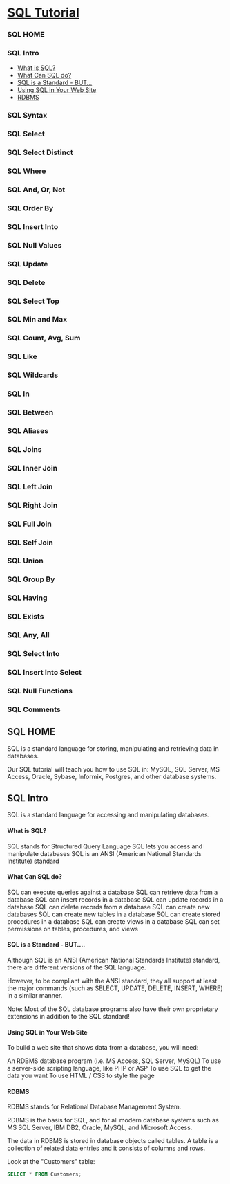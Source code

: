 
[SQL Tutorial](https://www.w3schools.com/sql/default.asp)
======

### SQL HOME

### SQL Intro
  * <a href='#1'>What is SQL?</a>
  * <a href='#2'>What Can SQL do?</a>
  * <a href='#3'>SQL is a Standard - BUT...</a>
  * <a href='#4'>Using SQL in Your Web Site</a>
  * <a href='#5'>RDBMS</a>
 
### SQL Syntax
### SQL Select
### SQL Select Distinct
### SQL Where
### SQL And, Or, Not
### SQL Order By
### SQL Insert Into
### SQL Null Values
### SQL Update
### SQL Delete
### SQL Select Top
### SQL Min and Max
### SQL Count, Avg, Sum
### SQL Like
### SQL Wildcards
### SQL In
### SQL Between
### SQL Aliases
### SQL Joins
### SQL Inner Join
### SQL Left Join
### SQL Right Join
### SQL Full Join
### SQL Self Join
### SQL Union
### SQL Group By
### SQL Having
### SQL Exists
### SQL Any, All
### SQL Select Into
### SQL Insert Into Select
### SQL Null Functions
### SQL Comments

SQL HOME
------

SQL is a standard language for storing, manipulating and retrieving data in databases.

Our SQL tutorial will teach you how to use SQL in: MySQL, SQL Server, MS Access, Oracle, Sybase, 
Informix, Postgres, and other database systems.

SQL Intro
------

SQL is a standard language for accessing and manipulating databases.

#### <h4 id='1'>What is SQL?</h4>

SQL stands for Structured Query Language
SQL lets you access and manipulate databases
SQL is an ANSI (American National Standards Institute) standard

#### <h4 id='2'>What Can SQL do?</h4>

SQL can execute queries against a database
SQL can retrieve data from a database
SQL can insert records in a database
SQL can update records in a database
SQL can delete records from a database
SQL can create new databases
SQL can create new tables in a database
SQL can create stored procedures in a database
SQL can create views in a database
SQL can set permissions on tables, procedures, and views

#### <h4 id='3'>SQL is a Standard - BUT....</h4>

Although SQL is an ANSI (American National Standards Institute) standard, there are different versions of the SQL language.

However, to be compliant with the ANSI standard, they all support at least the major commands 
(such as SELECT, UPDATE, DELETE, INSERT, WHERE) in a similar manner.

Note: Most of the SQL database programs also have their own proprietary extensions in addition to the SQL standard!

#### <h4 id='4'>Using SQL in Your Web Site</h4>

To build a web site that shows data from a database, you will need:

An RDBMS database program (i.e. MS Access, SQL Server, MySQL)
To use a server-side scripting language, like PHP or ASP
To use SQL to get the data you want
To use HTML / CSS to style the page

#### <h4 id='5'>RDBMS</h4>

RDBMS stands for Relational Database Management System.

RDBMS is the basis for SQL, and for all modern database systems such as MS SQL Server, IBM DB2, Oracle, MySQL, and Microsoft Access.

The data in RDBMS is stored in database objects called tables. A table is a collection of related data entries and it consists of columns and rows.

Look at the "Customers" table:

```SQL
SELECT * FROM Customers;
```

